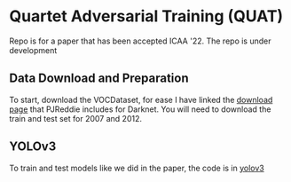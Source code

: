 # Quartet Adversarial Training (QUAT)
Repo is for a paper that has been accepted ICAA '22. The repo is under development

## Data Download and Preparation
To start, download the VOCDataset, for ease I have linked the [download page](https://pjreddie.com/projects/pascal-voc-dataset-mirror/) that PJReddie includes for Darknet. You will need to download the train and test set for 2007 and 2012.

## YOLOv3
To train and test models like we did in the paper, the code is in [yolov3]()
